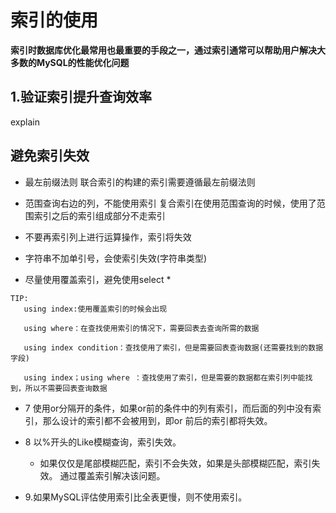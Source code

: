 # 索引的使用

**索引时数据库优化最常用也最重要的手段之一，通过索引通常可以帮助用户解决大多数的MySQL的性能优化问题**

## 1.验证索引提升查询效率
explain 

## 避免索引失效
- 最左前缀法则
 联合索引的构建的索引需要遵循最左前缀法则

- 范围查询右边的列，不能使用索引
 复合索引在使用范围查询的时候，使用了范围索引之后的索引组成部分不走索引

- 不要再索引列上进行运算操作，索引将失效

- 字符串不加单引号，会使索引失效(字符串类型)

- 尽量使用覆盖索引，避免使用select * 

 ```shell
TIP:
    using index:使用覆盖索引的时候会出现

    using where：在查找使用索引的情况下，需要回表去查询所需的数据

    using index condition：查找使用了索引，但是需要回表查询数据(还需要找到的数据字段)

    using index；using where ：查找使用了索引，但是需要的数据都在索引列中能找到，所以不需要回表查询数据  
```
- 7 使用or分隔开的条件，如果or前的条件中的列有索引，而后面的列中没有索引，那么设计的索引都不会被用到，即or 前后的索引都将失效。

- 8 以%开头的Like模糊查询，索引失效。
    - 如果仅仅是尾部模糊匹配，索引不会失效，如果是头部模糊匹配，索引失效。
    通过覆盖索引解决该问题。
    
- 9.如果MySQL评估使用索引比全表更慢，则不使用索引。
